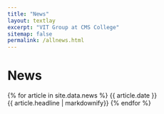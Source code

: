 ```yaml
---
title: "News"
layout: textlay
excerpt: "VIT Group at CMS College"
sitemap: false
permalink: /allnews.html
---
```


# News

{% for article in site.data.news %}
{{ article.date }} <br>
{{ article.headline | markdownify}}
{% endfor %}
